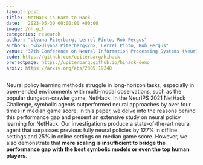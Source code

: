 ```yaml
---
layout: post
title:  NetHack is Hard to Hack
date:   2023-05-30 00:00:00 +00:00
image: /nh.gif
categories: research
author: "Ulyana Piterbarg, Lerrel Pinto, Rob Fergus"
authors: "<b>Ulyana Piterbarg</b>, Lerrel Pinto, Rob Fergus"
venue: "37th Conference on Neural Information Processing Systems (NeurIPS)"
code: https://github.com/upiterbarg/hihack
projectpage: https://upiterbarg.github.io/hihack-demo
arxiv: https://arxiv.org/abs/2305.19240
---
```

Neural policy learning methods struggle in long-horizon tasks, especially in open-ended environments with multi-modal observations, such as the popular dungeon-crawler game, NetHack. In the NeurIPS 2021 NetHack Challenge, symbolic agents outperformed neural approaches by over four times in median game score. In this paper, we delve into the reasons behind this performance gap and present an extensive study on neural policy learning for NetHack. Our investigations produce a state-of-the-art neural agent that surpasses previous fully neural policies by 127% in offline settings and 25% in online settings on median game score. However, we also demonstrate that **mere scaling is insufficient to bridge the performance gap with the best symbolic models or even the top human players**.